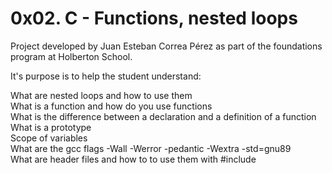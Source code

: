 # 0x02. C - Functions, nested loops

Project developed by Juan Esteban Correa Pérez as part of the foundations program at Holberton School.

It's purpose is to help the student understand:

What are nested loops and how to use them  
What is a function and how do you use functions  
What is the difference between a declaration and a definition of a function  
What is a prototype  
Scope of variables  
What are the gcc flags -Wall -Werror -pedantic -Wextra -std=gnu89  
What are header files and how to to use them with #include  
